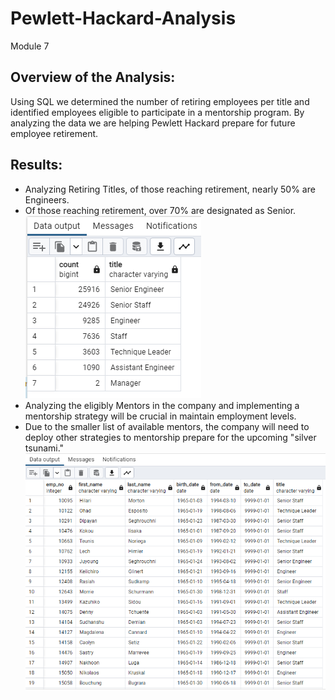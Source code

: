 # Pewlett-Hackard-Analysis
Module 7

## Overview of the Analysis:
Using SQL we determined the number of retiring employees per title and identified employees eligible to participate in a mentorship program. By analyzing the data we are helping Pewlett Hackard prepare for future employee retirement.

## Results:
- Analyzing Retiring Titles, of those reaching retirement, nearly 50% are Engineers.
- Of those reaching retirement, over 70% are designated as Senior.
![TBrickey]( https://github.com/TBrickey/Pewlett-Hackard-Analysis/blob/main/Queries/retiring_titles.png)
- Analyzing the eligibly Mentors in the company and implementing a mentorship strategy will be crucial in maintain employment levels.
- Due to the smaller list of available mentors, the company will need to deploy other strategies to mentorship prepare for the upcoming "silver tsunami."
![TBrickey]( https://github.com/TBrickey/Pewlett-Hackard-Analysis/blob/main/Queries/mentorship_eligibility.png)
